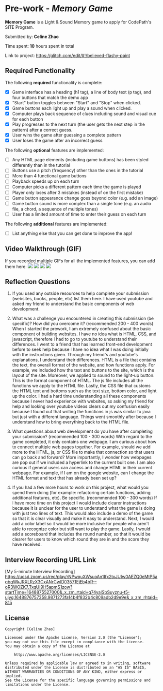 # Pre-work - *Memory Game*

**Memory Game** is a Light & Sound Memory game to apply for CodePath's SITE Program. 

Submitted by: **Celine Zhao**

Time spent: **10** hours spent in total

Link to project: https://glitch.com/edit/#!/believed-flashy-paint

## Required Functionality

The following **required** functionality is complete:

* [x] Game interface has a heading (h1 tag), a line of body text (p tag), and four buttons that match the demo app
* [x] "Start" button toggles between "Start" and "Stop" when clicked. 
* [x] Game buttons each light up and play a sound when clicked. 
* [x] Computer plays back sequence of clues including sound and visual cue for each button
* [x] Play progresses to the next turn (the user gets the next step in the pattern) after a correct guess. 
* [x] User wins the game after guessing a complete pattern
* [x] User loses the game after an incorrect guess

The following **optional** features are implemented:

* [ ] Any HTML page elements (including game buttons) has been styled differently than in the tutorial
* [ ] Buttons use a pitch (frequency) other than the ones in the tutorial
* [ ] More than 4 functional game buttons
* [ ] Playback speeds up on each turn
* [ ] Computer picks a different pattern each time the game is played
* [ ] Player only loses after 3 mistakes (instead of on the first mistake)
* [ ] Game button appearance change goes beyond color (e.g. add an image)
* [ ] Game button sound is more complex than a single tone (e.g. an audio file, a chord, a sequence of multiple tones)
* [ ] User has a limited amount of time to enter their guess on each turn

The following **additional** features are implemented:

- [ ] List anything else that you can get done to improve the app!

## Video Walkthrough (GIF)

If you recorded multiple GIFs for all the implemented features, you can add them here:
![](gif1-link-here)
![](gif2-link-here)
![](gif3-link-here)
![](gif4-link-here)

## Reflection Questions
1. If you used any outside resources to help complete your submission (websites, books, people, etc) list them here. 
I have used youtube and asked my friend to understand the basic components of web development.

2. What was a challenge you encountered in creating this submission (be specific)? How did you overcome it? (recommended 200 - 400 words) 
When I started the prework, I am extremely confused about the basic component of building websites. I have no idea what is HTML, CSS, and javascript, therefore I had to go to youtube to understand their differences. I went to a friend that has learned front-end development before to seek help because I have no idea what I was doing initially with the instructions given. Through my friend's and youtube's explanations, I understand their differences. HTML is a file that contains the text, the overall format of the website, and how functions apply. For example, we included how the text and buttons to the site, which is the layout of the site. Moreover, we applied to sound to the light-up button. This is the format component of HTML. The js file includes all the functions we apply to the HTML file. Lastly, the CSS file that customs the HTML text and bottoms such as the text size, bottom color, and light up the color. I had a hard time understanding all these components because I never had experience with websites, so asking my friend for help and looking over youtube videos clears out my confusion easily because I found out that writing the functions in js was similar to java but just with a different language. Things went smoothly after because I understand how to bring everything back to the HTML file.

3. What questions about web development do you have after completing your submission? (recommended 100 - 300 words) 
With regard to the game completed, it only contains one webpage. I am curious about how to connect multiple web pages together. For example, should we add more to the HTML, js, or CSS file to make that connection so that users can go back and forward? More importantly, I wonder how webpages are pop out if we included a hyperlink to the current built one. I am also curious if general users can access and change HTML in their current webpage. For example, if I am on the google website, can I change the HTML format and text that has already been set up?

4. If you had a few more hours to work on this project, what would you spend them doing (for example: refactoring certain functions, adding additional features, etc). Be specific. (recommended 100 - 300 words) 
If I have more time on this project I would include clearer instructions because it is unclear for the user to understand what the game is doing with just two lines of text. This would also include a demo of the game so that it is clear visually and make it easy to understand. Next, I would add a color label so it would be more inclusive for people who aren't able to recognize color but still want to play the game. Lastly, I would add a scoreboard that includes the round number, so that it would be clearer for users to know which round they are in and the score they have received.



## Interview Recording URL Link

[My 5-minute Interview Recording] https://ucsd.zoom.us/rec/play/rNPwquXWsuoAn1Ifx2txJUIw0AEZQ0eMtP5aqbqWkJRXLRzX3CxANrCwlD03571EjEb4bR--oR3WOZK7.TxqUI9H5apmS1zow?startTime=1648875527000&_x_zm_rtaid=q74yalSbSuyznu-t5-ujyg.1648876757358.9871273fa14b4f832b4c809adb2d9e9e&_x_zm_rhtaid=815


## License

    Copyright [Celine Zhao]

    Licensed under the Apache License, Version 2.0 (the "License");
    you may not use this file except in compliance with the License.
    You may obtain a copy of the License at

        http://www.apache.org/licenses/LICENSE-2.0

    Unless required by applicable law or agreed to in writing, software
    distributed under the License is distributed on an "AS IS" BASIS,
    WITHOUT WARRANTIES OR CONDITIONS OF ANY KIND, either express or implied.
    See the License for the specific language governing permissions and
    limitations under the License.
